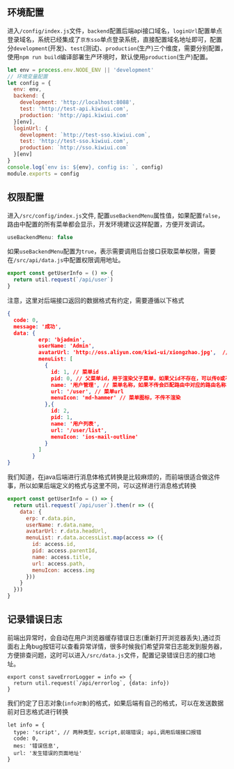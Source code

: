 ## 环境配置
进入```/config/index.js```文件，```backend```配置后端api接口域名，```loginUrl```配置单点登录域名，系统已经集成了```京东sso```单点登录系统，直接配置域名地址即可，配置分```development```(开发)、```test```(测试)、```production```(生产)三个维度，需要分别配置，使用```npm run build```编译部署生产环境时，默认使用```production```(生产)配置。

```javascript
let env = process.env.NODE_ENV || 'development'
// 环境变量配置
let config = {
  env: env,
  backend: {
    development: 'http://localhost:8088',
    test: 'http://test-api.kiwiui.com',
    production: 'http://api.kiwiui.com'
  }[env],
  loginUrl: {
    development: `http://test-sso.kiwiui.com`,
    test: 'http://test-sso.kiwiui.com',
    production: `http://sso.kiwiui.com`
  }[env]
}
console.log(`env is: ${env}, config is: `, config)
module.exports = config
```

## 权限配置
进入```/src/config/index.js```文件, 配置```useBackendMenu```属性值，如果配置```false```，路由中配置的所有菜单都会显示，开发环境建议这样配置，方便开发调试。

~~~ javascript
useBackendMenu: false
~~~

如果```useBackendMenu```配置为```true```，表示需要调用后台接口获取菜单权限，需要在```/src/api/data.js```中配置权限调用地址。

~~~javascript
export const getUserInfo = () => {
  return util.request(`/api/user`)
}
~~~

注意，这里对后端接口返回的数据格式有约定，需要遵循以下格式

~~~json
{
  code: 0,
  message: '成功',
  data: {
          erp: 'bjadmin',
          userName: 'Admin',
          avatarUrl: 'http://oss.aliyun.com/kiwi-ui/xiongzhao.jpg',  // 如果字段为空，系统取默认头像
          menuList: [
            {
              id: 1, // 菜单id
              pid: 0, // 父菜单id，用于渲染父子菜单，如果父id不存在，可以传0或不传
              name: '用户管理', // 菜单名称，如果不传会匹配路由中对应的路由名称
              url: '/user', // 菜单url
              menuIcon: 'md-hammer' // 菜单图标，不传不渲染
            },{
              id: 2,
              pid: 1,
              name: '用户列表',
              url: '/user/list',
              menuIcon: 'ios-mail-outline'
            }
          ]
        }
}
~~~

我们知道，在java后端进行消息体格式转换是比较麻烦的，而前端很适合做这件事，所以如果后端定义的格式与这里不同，可以这样进行消息格式转换

~~~javascript
export const getUserInfo = () => {
  return util.request(`/api/user`).then(r => ({
    data: {
      erp: r.data.pin,
      userName: r.data.name,
      avatarUrl: r.data.headUrl,
      menuList: r.data.accessList.map(access => ({
        id: access.id,
        pid: access.parentId,
        name: access.title,
        url: access.path,
        menuIcon: access.img
      }))
    }
  }))
}
~~~

## 记录错误日志
前端出异常时，会自动在用户浏览器缓存错误日志(重新打开浏览器丢失),通过页面右上角bug按钮可以查看异常详情，很多时候我们希望异常日志能发到服务器，方便排查问题，这时可以进入```/src/data.js```文件，配置记录错误日志的接口地址。

~~~
export const saveErrorLogger = info => {
  return util.request(`/api/errorlog`, {data: info})
}
~~~

我们约定了日志对象(```info对象```)的格式，如果后端有自己的格式，可以在发送数据前对日志格式进行转换

```
let info = {
  type: 'script', // 两种类型，script,前端错误; api,调用后端接口报错
  code: 0,
  mes: '错误信息',
  url: '发生错误的页面地址'
}
```

